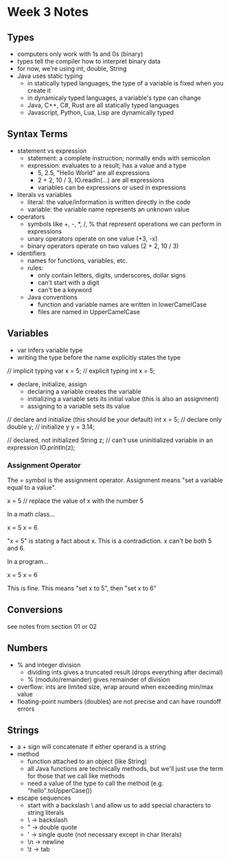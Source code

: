# Week 3 Notes

## Types

- computers only work with 1s and 0s (binary)
- types tell the compiler how to interpret binary data
- for now, we're using int, double, String
- Java uses static typing
	- in statically typed languages, the type of a variable is fixed when you create it
	- in dynamicaly typed languages, a variable's type can change
	- Java, C++, C#, Rust are all statically typed languages
	- Javascript, Python, Lua, Lisp are dynamically typed

## Syntax Terms

- statement vs expression
	- statement: a complete instruction; normally ends with semicolon
	- expression: evaluates to a result; has a value and a type
		- 5, 2.5, "Hello World" are all expressions
		- 2 + 2, 10 / 3, IO.readln(...) are all expressions
		- variables can be expressions or used in expressions
- literals vs variables
	- literal: the value/information is written directly in the code
	- variable: the variable name represents an unknown value
- operators
	- symbols like +, -, *, /, % that represent operations we can perform in expressions
	- unary operators operate on one value (+3, -x)
	- binary operators operate on two values (2 + 2, 10 / 3)
- identifiers
	- names for functions, variables, etc.
	- rules:
		- only contain letters, digits, underscores, dollar signs
		- can't start with a digit
		- can't be a keyword
	- Java conventions
		- function and variable names are written in lowerCamelCase
		- files are named in UpperCamelCase

## Variables

- var infers variable type
- writing the type before the name explicitly states the type

// implicit typing
var x = 5;
// explicit typing
int x = 5;

- declare, initialize, assign
	- declaring a variable creates the variable
	- initializing a variable sets its initial value (this is also an assignment)
	- assigning to a variable sets its value

// declare and initialize (this should be your default)
int x = 5;
// declare only
double y;
// initialize y
y = 3.14;

// declared, not initialized
String z;
// can't use uninitialized variable in an expression
IO.println(z);

### Assignment Operator

The = symbol is the assignment operator. Assignment means "set a variable equal to a value".

x = 5 // replace the value of x with the number 5

In a math class...

x = 5
x = 6

"x = 5" is stating a fact about x. This is a contradiction. x can't be both 5 and 6.

In a program...

x = 5
x = 6

This is fine. This means "set x to 5", then "set x to 6"

## Conversions

see notes from section 01 or 02

## Numbers

- % and integer division
	- dividing ints gives a truncated result (drops everything after decimal)
	- % (modulo/remainder) gives remainder of division
- overflow: ints are limited size, wrap around when exceeding min/max value
- floating-point numbers (doubles) are not precise and can have roundoff errors

## Strings

- a + sign will concatenate if either operand is a string
- method
	- function attached to an object (like String)
	- all Java functions are technically methods, but we'll just use the term for those that we
	  call like methods
	- need a value of the type to call the method (e.g. "hello".toUpperCase())
- escape sequences
	- start with a backslash \ and allow us to add special characters to string literals
	- \\ -> backslash
	- \" -> double quote
	- \' -> single quote (not necessary except in char literals)
	- \n -> newline
	- \t -> tab

